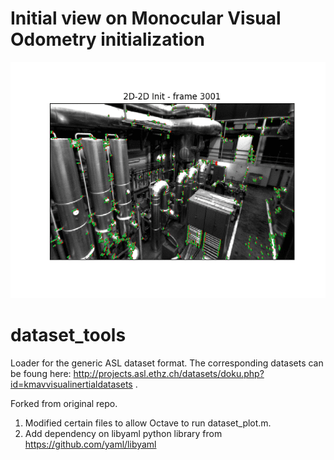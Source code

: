 # Initial view on Monocular Visual Odometry initialization
![KLT init MonoVO](./sample_vo_trackers_4.gif)

# dataset_tools
Loader for the generic ASL dataset format. The corresponding datasets can be foung here: http://projects.asl.ethz.ch/datasets/doku.php?id=kmavvisualinertialdatasets .

Forked from original repo.
1. Modified certain files to allow Octave to run dataset_plot.m.
2. Add dependency on libyaml python library from https://github.com/yaml/libyaml

